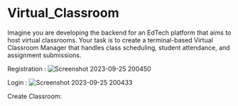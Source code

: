 # Virtual_Classroom
Imagine you are developing the backend for an EdTech platform that aims to host virtual classrooms. Your task is to create a terminal-based Virtual Classroom Manager that handles class scheduling, student attendance, and assignment submissions.

Registration :
![Screenshot 2023-09-25 200450](https://github.com/sahanprakash00/Virtual_Classroom/assets/130571287/4aa1c740-29d5-4f48-897a-c81e1dca708b)

Login :
![Screenshot 2023-09-25 200433](https://github.com/sahanprakash00/Virtual_Classroom/assets/130571287/91490cfb-6990-4242-8e1f-224cc1eb05b8)

Create Classroom:

